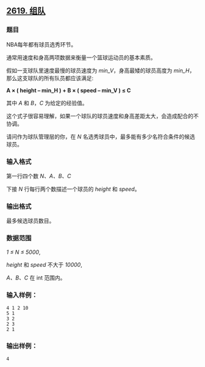 ## [2619. 组队](https://www.acwing.com/problem/content/2621/)

### 题目

NBA每年都有球员选秀环节。

通常用速度和身高两项数据来衡量一个篮球运动员的基本素质。

假如一支球队里速度最慢的球员速度为 *min_V*，身高最矮的球员高度为 *min_H*，那么这支球队的所有队员都应该满足:

**A × ( height – min_H ) + B × ( speed – min_V ) ≤ C**

其中 *A* 和 *B*，*C* 为给定的经验值。

这个式子很容易理解，如果一个球队的球员速度和身高差距太大，会造成配合的不协调。

请问作为球队管理层的你，在 *N* 名选秀球员中，最多能有多少名符合条件的候选球员。

### 输入格式

第一行四个数 *N、A、B、C*

下接 *N* 行每行两个数描述一个球员的 *height* 和 *speed*。

### 输出格式

最多候选球员数目。

### 数据范围

*1 ≤ N ≤ 5000*,

*height* 和 *speed* 不大于 *10000*,

*A、B、C* 在 int 范围内。

### 输入样例：

```
4 1 2 10
5 1
3 2
2 3
2 1
```

### 输出样例：

```
4
```
